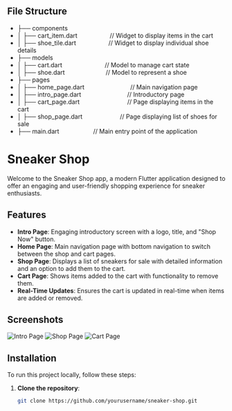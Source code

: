 ## File Structure
- ├── components
- │   ├── cart_item.dart&nbsp;&nbsp;&nbsp;&nbsp;&nbsp;&nbsp;&nbsp;&nbsp;&nbsp;&nbsp;&nbsp;&nbsp;&nbsp;&nbsp;&nbsp;&nbsp;&nbsp;&nbsp;&nbsp;// Widget to display items in the cart
- │   ├── shoe_tile.dart&nbsp;&nbsp;&nbsp;&nbsp;&nbsp;&nbsp;&nbsp;&nbsp;&nbsp;&nbsp;&nbsp;&nbsp;&nbsp;&nbsp;&nbsp;&nbsp;&nbsp;&nbsp;&nbsp;// Widget to display individual shoe details
- ├── models
- │   ├── cart.dart&nbsp;&nbsp;&nbsp;&nbsp;&nbsp;&nbsp;&nbsp;&nbsp;&nbsp;&nbsp;&nbsp;&nbsp;&nbsp;&nbsp;&nbsp;&nbsp;&nbsp;&nbsp;&nbsp;&nbsp;&nbsp;&nbsp;&nbsp;&nbsp;&nbsp;// Model to manage cart state
- │   ├── shoe.dart&nbsp;&nbsp;&nbsp;&nbsp;&nbsp;&nbsp;&nbsp;&nbsp;&nbsp;&nbsp;&nbsp;&nbsp;&nbsp;&nbsp;&nbsp;&nbsp;&nbsp;&nbsp;&nbsp;&nbsp;&nbsp;&nbsp;&nbsp;&nbsp;// Model to represent a shoe
- ├── pages
- │   ├── home_page.dart&nbsp;&nbsp;&nbsp;&nbsp;&nbsp;&nbsp;&nbsp;&nbsp;&nbsp;&nbsp;&nbsp;&nbsp;&nbsp;&nbsp;&nbsp;&nbsp;&nbsp;&nbsp;&nbsp;&nbsp;&nbsp;&nbsp;&nbsp;&nbsp;&nbsp;&nbsp;&nbsp;// Main navigation page
- │   ├── intro_page.dart&nbsp;&nbsp;&nbsp;&nbsp;&nbsp;&nbsp;&nbsp;&nbsp;&nbsp;&nbsp;&nbsp;&nbsp;&nbsp;&nbsp;&nbsp;&nbsp;&nbsp;&nbsp;&nbsp;&nbsp;&nbsp;&nbsp;&nbsp;&nbsp;&nbsp;&nbsp;&nbsp;// Introductory page
- │   ├── cart_page.dart&nbsp;&nbsp;&nbsp;&nbsp;&nbsp;&nbsp;&nbsp;&nbsp;&nbsp;&nbsp;&nbsp;&nbsp;&nbsp;&nbsp;&nbsp;&nbsp;&nbsp;&nbsp;&nbsp;&nbsp;&nbsp;&nbsp;&nbsp;&nbsp;&nbsp;&nbsp;&nbsp;&nbsp;// Page displaying items in the cart
- │   ├── shop_page.dart&nbsp;&nbsp;&nbsp;&nbsp;&nbsp;&nbsp;&nbsp;&nbsp;&nbsp;&nbsp;&nbsp;&nbsp;&nbsp;&nbsp;&nbsp;&nbsp;&nbsp;&nbsp;&nbsp;&nbsp;&nbsp;&nbsp;// Page displaying list of shoes for sale
- ├── main.dart&nbsp;&nbsp;&nbsp;&nbsp;&nbsp;&nbsp;&nbsp;&nbsp;&nbsp;&nbsp;&nbsp;&nbsp;&nbsp;&nbsp;&nbsp;&nbsp;&nbsp;&nbsp;&nbsp;&nbsp;// Main entry point of the application

# Sneaker Shop

Welcome to the Sneaker Shop app, a modern Flutter application designed to offer an engaging and user-friendly shopping experience for sneaker enthusiasts. 

## Features

- **Intro Page**: Engaging introductory screen with a logo, title, and "Shop Now" button.
- **Home Page**: Main navigation page with bottom navigation to switch between the shop and cart pages.
- **Shop Page**: Displays a list of sneakers for sale with detailed information and an option to add them to the cart.
- **Cart Page**: Shows items added to the cart with functionality to remove them.
- **Real-Time Updates**: Ensures the cart is updated in real-time when items are added or removed.

## Screenshots

![Intro Page](path/to/intro_page_screenshot.png)
![Shop Page](path/to/shop_page_screenshot.png)
![Cart Page](path/to/cart_page_screenshot.png)

## Installation

To run this project locally, follow these steps:

1. **Clone the repository**:
   ```sh
   git clone https://github.com/yourusername/sneaker-shop.git

